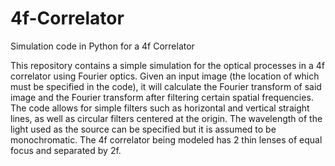 # 4f-Correlator
Simulation code in Python for a 4f Correlator 

This repository contains a simple simulation for the optical processes in a 4f correlator using Fourier optics. Given an input image (the location of which must be specified in the code), it will calculate the Fourier transform of said image and the Fourier transform after filtering certain spatial frequencies. The code allows for simple filters such as horizontal and vertical straight lines, as well as circular filters centered at the origin. The wavelength of the light used as the source can be specified but it is assumed to be monochromatic. The 4f correlator being modeled has 2 thin lenses of equal focus and separated by 2f.
